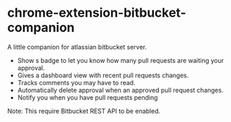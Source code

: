 # chrome-extension-bitbucket-companion
A little companion for atlassian bitbucket server.  

- Show s badge to let you know how many pull requests are waiting your approval.  
- Gives a dashboard view with recent pull requests changes.  
- Tracks comments you may have to read.  
- Automatically delete approval when an approved pull request changes.  
- Notify you when you have pull requests pending  
  
Note: This require Bitbucket REST API to be enabled.
